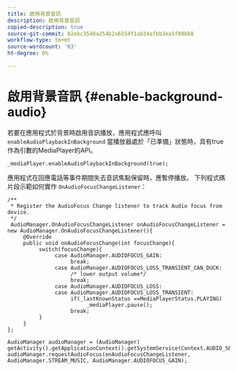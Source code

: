 ```yaml
---
title: 啟用背景音訊
description: 啟用背景音訊
copied-description: true
source-git-commit: 02ebc3548a254b2a6554f1ab34afbb3ea5f09bb8
workflow-type: tm+mt
source-wordcount: '63'
ht-degree: 0%

---
```


# 啟用背景音訊 {#enable-background-audio}

若要在應用程式於背景時啟用音訊播放，應用程式應呼叫 `enableAudioPlaybackInBackground` 當播放器處於「已準備」狀態時，具有true作為引數的MediaPlayer的API。

```
_mediaPlayer.enableAudioPlaybackInBackground(true);
```

應用程式在回應電話等事件期間失去音訊焦點保留時，應暫停播放。 下列程式碼片段示範如何實作 `OnAudioFocusChangeListener`：

```
/** 
 * Register the AudioFocus Change listener to track Audio focus from device. 
 */ 
 AudioManager.OnAudioFocusChangeListener onAudioFocusChangeListener = new AudioManager.OnAudioFocusChangeListener(){ 
     @Override 
     public void onAudioFocusChange(int focusChange){ 
          switch(focusChange){ 
               case AudioManager.AUDIOFOCUS_GAIN: 
                    break; 
               case AudioManager.AUDIOFOCUS_LOSS_TRANSIENT_CAN_DUCK: 
                    /* lower output volume*/ 
                    break; 
               case AudioManager.AUDIOFOCUS_LOSS: 
               case AudioManager.AUDIOFOCUS_LOSS_TRANSIENT: 
                    if(_lastKnownStatus ==MediaPlayerStatus.PLAYING) 
                         _mediaPlayer.pause(); 
                    break; 
          } 
     } 
}; 
 
AudioManager audioManager = (AudioManager) getActivity().getApplicationContext().getSystemService(Context.AUDIO_SERVICE); 
audioManager.requestAudioFocus(onAudioFocusChangeListener, AudioManager.STREAM_MUSIC, AudioManager.AUDIOFOCUS_GAIN);
```
